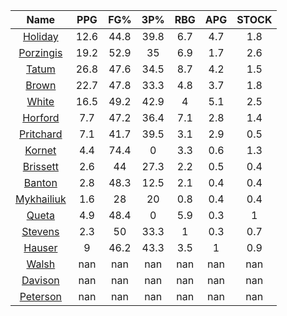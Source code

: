 |                                     Name                                     |  PPG  |  FG%  |  3P%  |  RBG  |  APG  |  STOCK  |
|:----------------------------------------------------------------------------:|:-----:|:-----:|:-----:|:-----:|:-----:|:-------:|
|      [Holiday](https://www.espn.com/nba/player/_/id/3995/jrue-holiday)       | 12.6  | 44.8  | 39.8  |  6.7  |  4.7  |   1.8   |
| [Porzingis](https://www.espn.com/nba/player/_/id/3102531/kristaps-porzingis) | 19.2  | 52.9  |  35   |  6.9  |  1.7  |   2.6   |
|      [Tatum](https://www.espn.com/nba/player/_/id/4065648/jayson-tatum)      | 26.8  | 47.6  | 34.5  |  8.7  |  4.2  |   1.5   |
|      [Brown](https://www.espn.com/nba/player/_/id/3917376/jaylen-brown)      | 22.7  | 47.8  | 33.3  |  4.8  |  3.7  |   1.8   |
|     [White](https://www.espn.com/nba/player/_/id/3078576/derrick-white)      | 16.5  | 49.2  | 42.9  |   4   |  5.1  |   2.5   |
|       [Horford](https://www.espn.com/nba/player/_/id/3213/al-horford)        |  7.7  | 47.2  | 36.4  |  7.1  |  2.8  |   1.4   |
|  [Pritchard](https://www.espn.com/nba/player/_/id/4066354/payton-pritchard)  |  7.1  | 41.7  | 39.5  |  3.1  |  2.9  |   0.5   |
|      [Kornet](https://www.espn.com/nba/player/_/id/3064560/luke-kornet)      |  4.4  | 74.4  |   0   |  3.3  |  0.6  |   1.3   |
|   [Brissett](https://www.espn.com/nba/player/_/id/4278031/oshae-brissett)    |  2.6  |  44   | 27.3  |  2.2  |  0.5  |   0.4   |
|     [Banton](https://www.espn.com/nba/player/_/id/4397885/dalano-banton)     |  2.8  | 48.3  | 12.5  |  2.1  |  0.4  |   0.4   |
|  [Mykhailiuk](https://www.espn.com/nba/player/_/id/3133602/svi-mykhailiuk)   |  1.6  |  28   |  20   |  0.8  |  0.4  |   0.4   |
|     [Queta](https://www.espn.com/nba/player/_/id/4397424/neemias-queta)      |  4.9  | 48.4  |   0   |  5.9  |  0.3  |    1    |
|    [Stevens](https://www.espn.com/nba/player/_/id/4066405/lamar-stevens)     |  2.3  |  50   | 33.3  |   1   |  0.3  |   0.7   |
|      [Hauser](https://www.espn.com/nba/player/_/id/4065804/sam-hauser)       |   9   | 46.2  | 43.3  |  3.5  |   1   |   0.9   |
|      [Walsh](https://www.espn.com/nba/player/_/id/4683689/jordan-walsh)      |  nan  |  nan  |  nan  |  nan  |  nan  |   nan   |
|      [Davison](https://www.espn.com/nba/player/_/id/4576085/jd-davison)      |  nan  |  nan  |  nan  |  nan  |  nan  |   nan   |
|    [Peterson](https://www.espn.com/nba/player/_/id/4397689/drew-peterson)    |  nan  |  nan  |  nan  |  nan  |  nan  |   nan   |